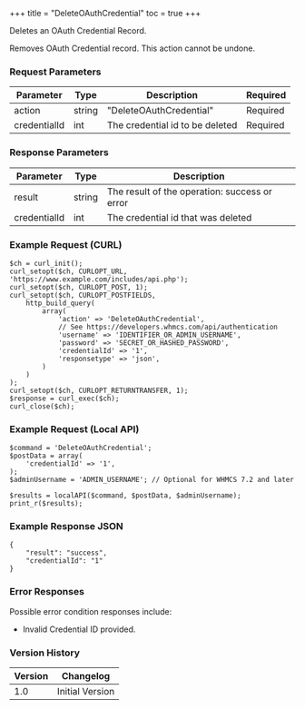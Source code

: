 +++
title = "DeleteOAuthCredential"
toc = true
+++

Deletes an OAuth Credential Record.

Removes OAuth Credential record. This action cannot be undone.

### Request Parameters

| Parameter | Type | Description | Required |
| --------- | ---- | ----------- | -------- |
| action | string | "DeleteOAuthCredential" | Required |
| credentialId | int | The credential id to be deleted | Required |

### Response Parameters

| Parameter | Type | Description |
| --------- | ---- | ----------- |
| result | string | The result of the operation: success or error |
| credentialId | int | The credential id that was deleted |


### Example Request (CURL)

```
$ch = curl_init();
curl_setopt($ch, CURLOPT_URL, 'https://www.example.com/includes/api.php');
curl_setopt($ch, CURLOPT_POST, 1);
curl_setopt($ch, CURLOPT_POSTFIELDS,
    http_build_query(
        array(
            'action' => 'DeleteOAuthCredential',
            // See https://developers.whmcs.com/api/authentication
            'username' => 'IDENTIFIER_OR_ADMIN_USERNAME',
            'password' => 'SECRET_OR_HASHED_PASSWORD',
            'credentialId' => '1',
            'responsetype' => 'json',
        )
    )
);
curl_setopt($ch, CURLOPT_RETURNTRANSFER, 1);
$response = curl_exec($ch);
curl_close($ch);
```


### Example Request (Local API)

```
$command = 'DeleteOAuthCredential';
$postData = array(
    'credentialId' => '1',
);
$adminUsername = 'ADMIN_USERNAME'; // Optional for WHMCS 7.2 and later

$results = localAPI($command, $postData, $adminUsername);
print_r($results);
```


### Example Response JSON

```
{
    "result": "success",
    "credentialId": "1"
}
```


### Error Responses

Possible error condition responses include:

* Invalid Credential ID provided.


### Version History

| Version | Changelog |
| ------- | --------- |
| 1.0 | Initial Version |
